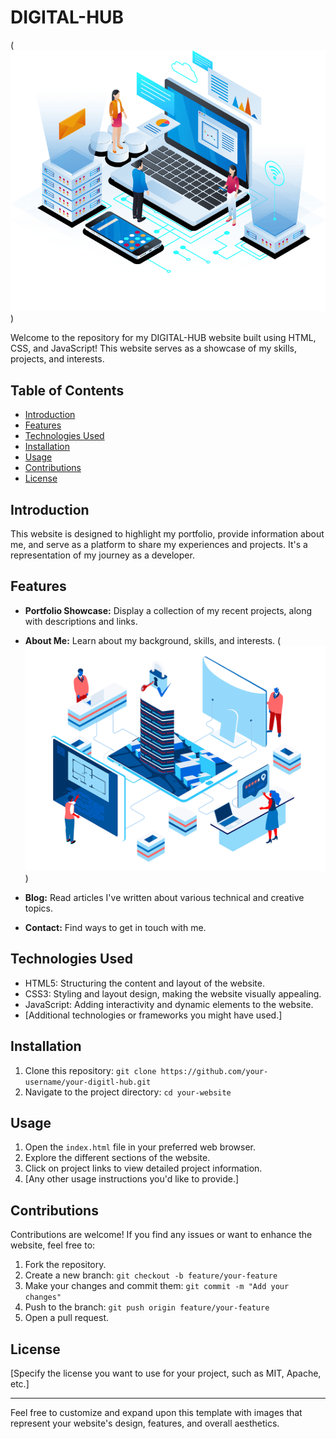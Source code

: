 # DIGITAL-HUB

(![Alt text](./assets/git-img/image-2.png))


Welcome to the repository for my DIGITAL-HUB website built using HTML, CSS, and JavaScript! This website serves as a showcase of my skills, projects, and interests.

## Table of Contents

- [Introduction](#introduction)
- [Features](#features)
- [Technologies Used](#technologies-used)
- [Installation](#installation)
- [Usage](#usage)
- [Contributions](#contributions)
- [License](#license)

## Introduction

This website is designed to highlight my portfolio, provide information about me, and serve as a platform to share my experiences and projects. It's a representation of my journey as a developer.

## Features

- **Portfolio Showcase:** Display a collection of my recent projects, along with descriptions and links.
- **About Me:** Learn about my background, skills, and interests.
(![Alt text]( ./assets/git-img/image-3.png))

- **Blog:** Read articles I've written about various technical and creative topics.
- **Contact:** Find ways to get in touch with me.

## Technologies Used

- HTML5: Structuring the content and layout of the website.
- CSS3: Styling and layout design, making the website visually appealing.
- JavaScript: Adding interactivity and dynamic elements to the website.
- [Additional technologies or frameworks you might have used.]

## Installation

1. Clone this repository: `git clone https://github.com/your-username/your-digitl-hub.git`
2. Navigate to the project directory: `cd your-website`

## Usage

1. Open the `index.html` file in your preferred web browser.
2. Explore the different sections of the website.
3. Click on project links to view detailed project information.
4. [Any other usage instructions you'd like to provide.]

## Contributions

Contributions are welcome! If you find any issues or want to enhance the website, feel free to:

1. Fork the repository.
2. Create a new branch: `git checkout -b feature/your-feature`
3. Make your changes and commit them: `git commit -m "Add your changes"`
4. Push to the branch: `git push origin feature/your-feature`
5. Open a pull request.

## License

[Specify the license you want to use for your project, such as MIT, Apache, etc.]

---
Feel free to customize and expand upon this template with images that represent your website's design, features, and overall aesthetics.
